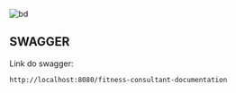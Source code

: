 ![bd](https://github.com/joaocarlosjunior/fitness-consultant-api/assets/83256465/0b511b8c-c3a1-4b66-98af-de9845ba8a9e)

## SWAGGER
Link do swagger:
```
http://localhost:8080/fitness-consultant-documentation
```



